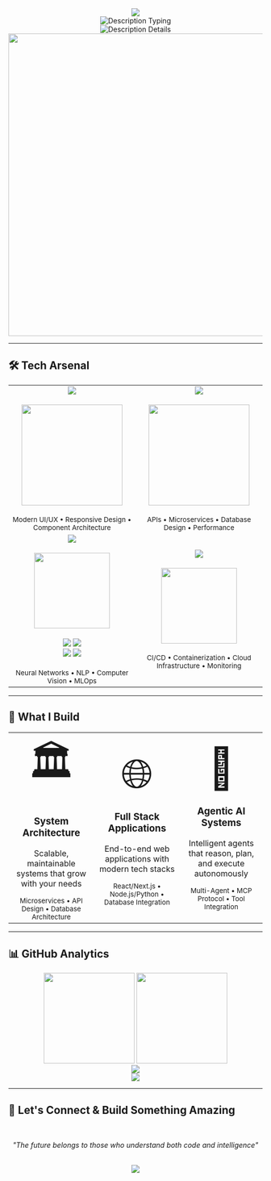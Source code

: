 <div align="center">
  <img src="https://capsule-render.vercel.app/api?type=waving&color=0:8B5CF6,50:A855F7,100:C084FC&height=200&section=header&text=TheOneWithDesire&fontSize=60&fontColor=FFFFFF&animation=fadeIn"/>
</div>

<div align="center">
  <img src="https://readme-typing-svg.herokuapp.com?font=JetBrains+Mono&weight=600&size=28&duration=3000&pause=800&color=A855F7&center=true&vCenter=true&width=900&lines=🎓+Computer+Engineering+Graduate;🚀+Full+Stack+Developer;🤖+Agentic+AI+Architect;⚡+Building+the+Future+with+Code" alt="Description Typing" />
</div>

<div align="center">
  <img src="https://readme-typing-svg.herokuapp.com?font=JetBrains+Mono&weight=500&size=22&duration=2500&pause=1000&color=C084FC&center=true&vCenter=true&width=900&lines=Crafting+intelligent+systems+that+think+%26+adapt;Python+%7C+TypeScript+%7C+AI+%7C+MCP+Expert;Transforming+ideas+into+scalable+solutions+🚀" alt="Description Details" />
</div>

<div align="center">
  <img width="600" src="https://user-images.githubusercontent.com/74038190/212284100-561aa473-3905-4a80-b561-0d28506553ee.gif">
</div>

---

## 🛠️ Tech Arsenal

<div align="center">
  <table>
    <tr>
      <td align="center" width="300">
        <img src="https://img.shields.io/badge/🎨_Frontend-667eea?style=for-the-badge&logoColor=white" />
        <br><br>
        <img src="https://skillicons.dev/icons?i=html,css,js,ts,react,nextjs,tailwind,vite&theme=dark&perline=4" width="200" />
        <br><br>
        <sub>Modern UI/UX • Responsive Design • Component Architecture</sub>
      </td>
      <td align="center" width="300">
        <img src="https://img.shields.io/badge/⚙️_Backend-f5576c?style=for-the-badge&logoColor=white" />
        <br><br>
        <img src="https://skillicons.dev/icons?i=nodejs,express,python,fastapi,mysql,postgresql,mongodb,redis&theme=dark&perline=4" width="200" />
        <br><br>
        <sub>APIs • Microservices • Database Design • Performance</sub>
      </td>
    </tr>
    <tr>
      <td align="center" width="300">
        <img src="https://img.shields.io/badge/🧠_AI_&_ML-00f2fe?style=for-the-badge&logoColor=white" />
        <br><br>
        <img src="https://skillicons.dev/icons?i=python,tensorflow,pytorch&theme=dark" width="150" />
        <br><br>
        <img src="https://img.shields.io/badge/OpenAI-000000?style=flat&logo=openai&logoColor=white" />
        <img src="https://img.shields.io/badge/Anthropic-D4A574?style=flat&logo=anthropic&logoColor=black" />
        <br>
        <img src="https://img.shields.io/badge/LangChain-87CEEB?style=flat&logo=chainlink&logoColor=black" />
        <img src="https://img.shields.io/badge/MCP-6366F1?style=flat&logo=protocol&logoColor=white" />
        <br><br>
        <sub>Neural Networks • NLP • Computer Vision • MLOps</sub>
      </td>
      <td align="center" width="300">
        <img src="https://img.shields.io/badge/🔧_DevOps-fee140?style=for-the-badge&logoColor=black" />
        <br><br>
        <img src="https://skillicons.dev/icons?i=git,github,docker,aws,vercel,vscode&theme=dark&perline=3" width="150" />
        <br><br>
        <sub>CI/CD • Containerization • Cloud Infrastructure • Monitoring</sub>
      </td>
    </tr>
  </table>
</div>

---

## 🚀 What I Build

<div align="center">
  <table>
    <tr>
      <td align="center" width="300">
        <div style="font-size: 80px; margin-bottom: 20px;">🏛️</div>
        <h3>System Architecture</h3>
        <p>Scalable, maintainable systems that grow with your needs</p>
        <sub>Microservices • API Design • Database Architecture</sub>
      </td>
      <td align="center" width="300">
        <div style="font-size: 80px; margin-bottom: 20px;">🌐</div>
        <h3>Full Stack Applications</h3>
        <p>End-to-end web applications with modern tech stacks</p>
        <sub>React/Next.js • Node.js/Python • Database Integration</sub>
      </td>
      <td align="center" width="300">
        <div style="font-size: 80px; margin-bottom: 20px;">🧠</div>
        <h3>Agentic AI Systems</h3>
        <p>Intelligent agents that reason, plan, and execute autonomously</p>
        <sub>Multi-Agent • MCP Protocol • Tool Integration</sub>
      </td>
    </tr>
  </table>
</div>



---

## 📊 GitHub Analytics

<div align="center">
  <img height="180em" src="https://github-readme-stats.vercel.app/api?username=theonewithdesire&show_icons=true&theme=tokyonight&include_all_commits=true&count_private=true&hide_border=true&bg_color=0D1117&title_color=8B5CF6&icon_color=A855F7&text_color=FFFFFF"/>
  <img height="180em" src="https://github-readme-stats.vercel.app/api/top-langs/?username=theonewithdesire&layout=compact&langs_count=8&theme=tokyonight&hide_border=true&bg_color=0D1117&title_color=8B5CF6&text_color=FFFFFF"/>
</div>

<div align="center">
  <img src="https://github-readme-streak-stats.herokuapp.com/?user=theonewithdesire&theme=tokyonight&hide_border=true&background=0D1117&stroke=8B5CF6&ring=A855F7&fire=C084FC&currStreakLabel=FFFFFF"/>
</div>

<div align="center">
  <img src="https://github-readme-activity-graph.vercel.app/graph?username=theonewithdesire&theme=tokyo-night&bg_color=0D1117&color=8B5CF6&line=A855F7&point=C084FC&area=true&hide_border=true"/>
</div>

---

## 🌟 Let's Connect & Build Something Amazing

<div align="center">
  <br>
  <p><em>"The future belongs to those who understand both code and intelligence"</em></p>
  <br>
</div>

<div align="center">
  <img src="https://capsule-render.vercel.app/api?type=waving&color=0:8B5CF6,50:A855F7,100:C084FC&height=120&section=footer"/>
</div>
